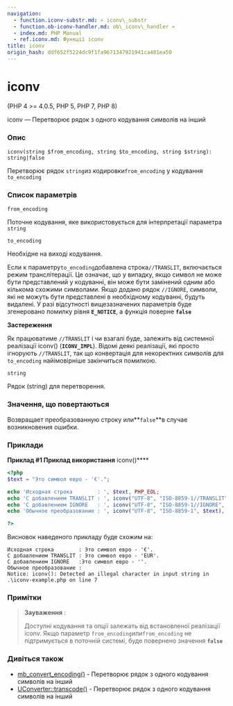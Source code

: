 ```yaml
---
navigation:
  - function.iconv-substr.md: « iconv\_substr
  - function.ob-iconv-handler.md: ob\_iconv\_handler »
  - index.md: PHP Manual
  - ref.iconv.md: Функції iconv
title: iconv
origin_hash: ddf652f5224dc9f1fa9671347921941ca401ea50
---
```

# iconv

(PHP 4 >= 4.0.5, PHP 5, PHP 7, PHP 8)

iconv — Перетворює рядок з одного кодування символів на інший

### Опис

```methodsynopsis
iconv(string $from_encoding, string $to_encoding, string $string): string|false
```

Перетворює рядок `string`из кодировки`from_encoding` у кодування `to_encoding`

### Список параметрів

`from_encoding`

Поточне кодування, яке використовується для інтерпретації параметра `string`

`to_encoding`

Необхідне на виході кодування.

Если к параметру`to_encoding`добавлена строка`//TRANSLIT`, включається режим транслітерації. Це означає, що у випадку, якщо символ не може бути представлений у кодуванні, він може бути замінений одним або кількома схожими символами. Якщо додано рядок `//IGNORE`, символи, які не можуть бути представлені в необхідному кодуванні, будуть видалені. У разі відсутності вищезазначених параметрів буде згенеровано помилку рівня **`E_NOTICE`**, а функція поверне **`false`**

**Застереження**

Як працюватиме `//TRANSLIT` і чи взагалі буде, залежить від системної реалізації iconv() (**`ICONV_IMPL`**). Відомі деякі реалізації, які просто ігнорують `//TRANSLIT`, так що конвертація для некоректних символів для `to_encoding` найімовірніше закінчиться помилкою.

`string`

Рядок (string) для перетворення.

### Значення, що повертаються

Возвращает преобразованную строку или\*\*`false`\*\*в случае возникновения ошибки.

### Приклади

**Приклад #1 Приклад використання** iconv()\*\*\*\*

```php
<?php
$text = "Это символ евро - '€'.";

echo 'Исходная строка        : ', $text, PHP_EOL;
echo 'С добавлением TRANSLIT : ', iconv("UTF-8", "ISO-8859-1//TRANSLIT", $text), PHP_EOL;
echo 'С добавлением IGNORE   : ', iconv("UTF-8", "ISO-8859-1//IGNORE", $text), PHP_EOL;
echo 'Обычное преобразование : ', iconv("UTF-8", "ISO-8859-1", $text), PHP_EOL;

?>
```

Висновок наведеного прикладу буде схожим на:

```
Исходная строка        : Это символ евро - '€'.
С добавлением TRANSLIT : Это символ евро - 'EUR'.
С добавлением IGNORE   :Это символ евро - ''.
Обычное преобразование :
Notice: iconv(): Detected an illegal character in input string in .\iconv-example.php on line 7
```

### Примітки

> **Зауваження** :
> 
> Доступні кодування та опції залежать від встановленої реалізації iconv. Якщо параметр `from_encoding`или`from_encoding` не підтримується в поточній системі, буде повернено значення **`false`**

### Дивіться також

-   [mb\_convert\_encoding()](function.mb-convert-encoding.md) \- Перетворює рядок з одного кодування символів на інший
-   [UConverter::transcode()](uconverter.transcode.md) \- Перетворює рядок з одного кодування символів на інший
